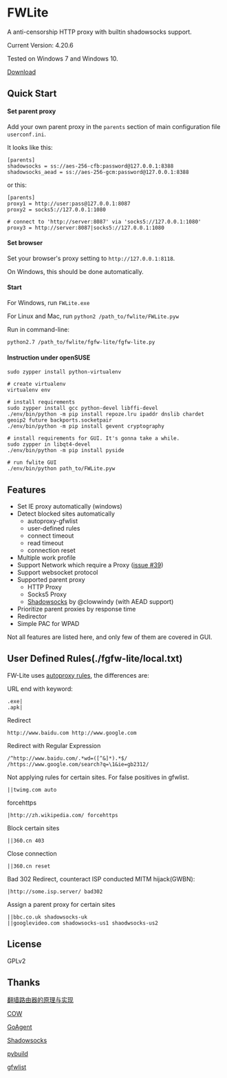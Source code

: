 # FWLite

A anti-censorship HTTP proxy with builtin shadowsocks support.

Current Version: 4.20.6

Tested on Windows 7 and Windows 10.

[Download](https://github.com/v3aqb/fwlite/archive/master.zip)

## Quick Start

#### Set parent proxy

Add your own parent proxy in the `parents` section of main configuration file `userconf.ini`.

It looks like this:

    [parents]
    shadowsocks = ss://aes-256-cfb:password@127.0.0.1:8388
    shadowsocks_aead = ss://aes-256-gcm:password@127.0.0.1:8388

or this:

    [parents]
    proxy1 = http://user:pass@127.0.0.1:8087
    proxy2 = socks5://127.0.0.1:1080

    # connect to 'http://server:8087' via 'socks5://127.0.0.1:1080'
    proxy3 = http://server:8087|socks5://127.0.0.1:1080

#### Set browser

Set your browser's proxy setting to `http://127.0.0.1:8118`.

On Windows, this should be done automatically.

#### Start

For Windows, run `FWLite.exe`

For Linux and Mac, run `python2 /path_to/fwlite/FWLite.pyw`

Run in command-line:

    python2.7 /path_to/fwlite/fgfw-lite/fgfw-lite.py

#### Instruction under openSUSE

    sudo zypper install python-virtualenv

    # create virtualenv
    virtualenv env

    # install requirements
    sudo zypper install gcc python-devel libffi-devel
    ./env/bin/python -m pip install repoze.lru ipaddr dnslib chardet geoip2 future backports.socketpair
    ./env/bin/python -m pip install gevent cryptography

    # install requirements for GUI. It's gonna take a while.
    sudo zypper in libqt4-devel
    ./env/bin/python -m pip install pyside

    # run fwlite GUI
    ./env/bin/python path_to/FWLite.pyw

## Features

- Set IE proxy automatically (windows)
- Detect blocked sites automatically
  - autoproxy-gfwlist
  - user-defined rules
  - connect timeout
  - read timeout
  - connection reset
- Multiple work profile
- Support Network which require a Proxy ([issue #39](https://github.com/v3aqb/fwlite/issues/39))
- Support websocket protocol
- Supported parent proxy
  - HTTP Proxy
  - Socks5 Proxy
  - [Shadowsocks] by @clowwindy (with AEAD support)
- Prioritize parent proxies by response time
- Redirector
- Simple PAC for WPAD

Not all features are listed here, and only few of them are covered in GUI.

## User Defined Rules(./fgfw-lite/local.txt)

FW-Lite uses [autoproxy rules](http://mydf.github.io/blog/autoproxy/), the differences are:

URL end with keyword:

    .exe|
    .apk|

Redirect

    http://www.baidu.com http://www.google.com

Redirect with Regular Expression

    /^http://www.baidu.com/.*wd=([^&]*).*$/ /https://www.google.com/search?q=\1&ie=gb2312/

Not applying rules for certain sites. For false positives in gfwlist.

    ||twimg.com auto

forcehttps

    |http://zh.wikipedia.com/ forcehttps

Block certain sites

    ||360.cn 403

Close connection

    ||360.cn reset

Bad 302 Redirect, counteract ISP conducted MITM hijack(GWBN):

    |http://some.isp.server/ bad302

Assign a parent proxy for certain sites

    ||bbc.co.uk shadowsocks-uk
    ||googlevideo.com shadowsocks-us1 shaodwsocks-us2

## License

GPLv2

## Thanks

[翻墙路由器的原理与实现]

[COW]

[GoAgent]

[Shadowsocks]

[pybuild]

[gfwlist]

[COW]:https://github.com/cyfdecyf/cow
[GoAgent]:https://github.com/goagent/goagent
[Shadowsocks]:https://github.com/clowwindy/shadowsocks
[pybuild]:https://github.com/goagent/pybuild
[gfwlist]:https://github.com/gfwlist/gfwlist
[翻墙路由器的原理与实现]:https://docs.google.com/document/d/1mmMiMYbviMxJ-DhTyIGdK7OOg581LSD1CZV4XY1OMG8/pub
